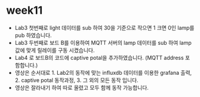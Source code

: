 # week11

- Lab3 첫번째로 light 데이터를 sub 하여 30을 기준으로 작으면 1 크면 0인 lamp를 pub 하였습니다.
- Lab3 두번째로 보드 B를 이용하여 MQTT 서버의 lamp 데이터를 sub 하여 lamp 값에 맞게 릴레이를 구동 시켰습니다.
- Lab4 로 보드B의 코드에 captive potal을 추가하였습니다. (MQTT address 포함합니다.)
- 영상은 순서대로 1. Lab2의 동작에 맞는 influxdb 데이터를 이용한 grafana 출력,  2. captive potal 동작과정,  3. 그 외의 모든 동작   입니다.
- 영상은 잘라내기 하여 따로 올렸고 모두 함께 동작 가능합니다.

